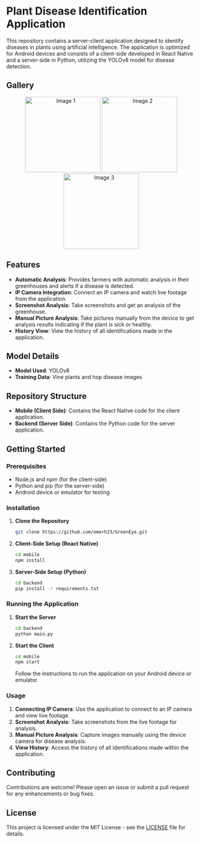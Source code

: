 
# Plant Disease Identification Application

This repository contains a server-client application designed to identify diseases in plants using artificial intelligence. The application is optimized for Android devices and consists of a client-side developed in React Native and a server-side in Python, utilizing the YOLOv8 model for disease detection.

## Gallery

<p align="center">
  <img src="https://github.com/user-attachments/assets/10b58f04-b7b1-4021-9586-6c3b73ae8647" width="200" alt="Image 1" />
  <img src="https://github.com/user-attachments/assets/7a2207fb-ee94-4fc7-8956-8bf5c4c3e2d0" width="200" alt="Image 2" />
  <img src="https://github.com/user-attachments/assets/d0457f1b-03ea-47fc-a1f6-10aac1e5822b" width="200" alt="Image 3" />
</p>

## Features

- **Automatic Analysis**: Provides farmers with automatic analysis in their greenhouses and alerts if a disease is detected.
- **IP Camera Integration**: Connect an IP camera and watch live footage from the application.
- **Screenshot Analysis**: Take screenshots and get an analysis of the greenhouse.
- **Manual Picture Analysis**: Take pictures manually from the device to get analysis results indicating if the plant is sick or healthy.
- **History View**: View the history of all identifications made in the application.

## Model Details

- **Model Used**: YOLOv8
- **Training Data**: Vine plants and hop disease images

## Repository Structure

- **Mobile (Client Side)**: Contains the React Native code for the client application.
- **Backend (Server Side)**: Contains the Python code for the server application.

## Getting Started

### Prerequisites

- Node.js and npm (for the client-side)
- Python and pip (for the server-side)
- Android device or emulator for testing

### Installation

1. **Clone the Repository**

   ```sh
   git clone https://github.com/omerh23/GreenEye.git
   ```

2. **Client-Side Setup (React Native)**

   ```sh
   cd mobile
   npm install
   ```

3. **Server-Side Setup (Python)**

   ```sh
   cd backend
   pip install -r requirements.txt
   ```

### Running the Application

1. **Start the Server**

   ```sh
   cd backend
   python main.py
   ```

2. **Start the Client**

   ```sh
   cd mobile
   npm start
   ```

   Follow the instructions to run the application on your Android device or emulator.

### Usage

1. **Connecting IP Camera**: Use the application to connect to an IP camera and view live footage.
2. **Screenshot Analysis**: Take screenshots from the live footage for analysis.
3. **Manual Picture Analysis**: Capture images manually using the device camera for disease analysis.
4. **View History**: Access the history of all identifications made within the application.

## Contributing

Contributions are welcome! Please open an issue or submit a pull request for any enhancements or bug fixes.

## License

This project is licensed under the MIT License - see the [LICENSE](LICENSE) file for details.




